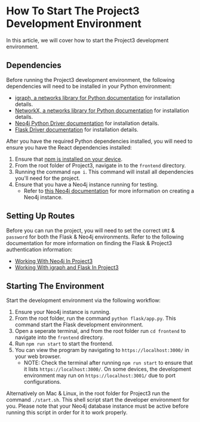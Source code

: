 # How To Start The Project3 Development Environment

In this article, we will cover how to start the Project3 development environment.

## Dependencies

Before running the Project3 development environment, the following dependencies will need to be installed in your Python environment:
- [igraph, a networks library for Python documentation](https://igraph.org/python/tutorial/0.9.8/install.html) for installation details.
- [NetworkX, a networks library for Python documentation](https://networkx.org/documentation/stable/install.html) for installation details.
- [Neo4j Python Driver documentation](https://neo4j.com/docs/api/python-driver/current/) for installation details.
- [Flask Driver documentation](https://flask.palletsprojects.com/en/stable/installation/) for installation details.

After you have the required Python dependencies installed, you will need to ensure you have the React dependencies installed:
1. Ensure that [npm is installed on your device](https://docs.npmjs.com/downloading-and-installing-node-js-and-npm).
2. From the root folder of Project3, navigate in to the `frontend` directory.
3. Running the command `npm i`. This command will install all dependencies you'll need for the project.
4. Ensure that you have a Neo4j instance running for testing.
    - Refer to [this Neo4j documentation](https://neo4j.com/docs/aura/classic/auradb/getting-started/create-database/) for more information on creating a Neo4j instance.

## Setting Up Routes

Before you can run the project, you will need to set the correct `URI` & `password` for both the Flask & Neo4j environments. Refer to the following documentation for more information on finding the Flask & Project3 authentication information:
- [Working With Neo4j In Project3](developerDocs/task/basics/workWithNeo4j.md)
- [Working With igraph and Flask In Project3](developerDocs/task/basics/workWithFlaskigraph.md)

## Starting The Environment

Start the development environment via the following workflow:
1. Ensure your Neo4j instance is running.
2. From the root folder, run the command `python flask/app.py`. This command start the Flask development environment.
3. Open a seperate terminal, and from the root folder run `cd frontend` to navigate into the `frontend` directory.
4. Run `npm run start` to start the frontend.
5. You can view the program by navigating to `https://localhost:3000/` in your web browser.
    - NOTE: Check the terminal after running `npm run start` to ensure that it lists `https://localhost:3000/`. On some devices, the development environment may run on `https://localhost:3001/` due to port configurations.

Alternatively on Mac & Linux, in the root folder for Project3 run the command `./start.sh`. This shell script start the developer environment for you. Please note that your Neo4j database instance must be active before running this script in order for it to work properly.
